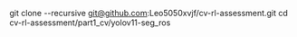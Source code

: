 git clone --recursive git@github.com:Leo5050xvjf/cv-rl-assessment.git
cd cv-rl-assessment/part1_cv/yolov11-seg_ros

